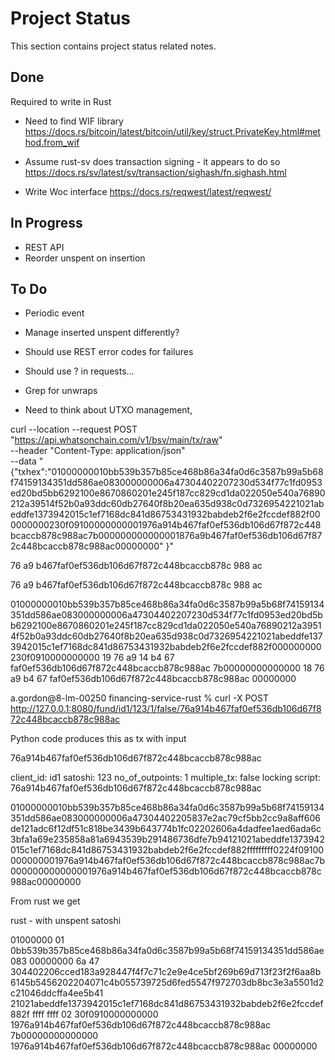 
# Project Status
This section contains project status related notes.



## Done
Required to write in Rust
* Need to find WIF library
https://docs.rs/bitcoin/latest/bitcoin/util/key/struct.PrivateKey.html#method.from_wif

* Assume rust-sv does transaction signing - it appears to do so
https://docs.rs/sv/latest/sv/transaction/sighash/fn.sighash.html

* Write Woc interface
https://docs.rs/reqwest/latest/reqwest/


## In Progress
* REST API
* Reorder unspent on insertion

## To Do
* Periodic event
* Manage inserted unspent differently?

* Should use REST error codes for failures
* Should use ? in requests...
* Grep for unwraps

* Need to think about UTXO management,



curl --location --request POST "https://api.whatsonchain.com/v1/bsv/main/tx/raw" \
  --header "Content-Type: application/json" \
  --data "{\"txhex\":\"01000000010bb539b357b85ce468b86a34fa0d6c3587b99a5b68f74159134351dd586ae083000000006a47304402207230d534f77c1fd0953ed20bd5bb6292100e8670860201e245f187cc829cd1da022050e540a76890212a39514f52b0a93ddc60db27640f8b20ea635d938c0d7326954221021abeddfe1373942015c1ef7168dc841d86753431932babdeb2f6e2fccdef882f000000000230f09100000000001976a914b467faf0ef536db106d67f872c448bcaccb878c988ac7b000000000000001876a9b467faf0ef536db106d67f872c448bcaccb878c988ac00000000\" }"

76 a9 b467faf0ef536db106d67f872c448bcaccb878c 988 ac

76 a9 b467faf0ef536db106d67f872c448bcaccb878c 988 ac



01000000010bb539b357b85ce468b86a34fa0d6c3587b99a5b68f74159134351dd586ae083000000006a47304402207230d534f77c1fd0953ed20bd5bb6292100e8670860201e245f187cc829cd1da022050e540a76890212a39514f52b0a93ddc60db27640f8b20ea635d938c0d7326954221021abeddfe1373942015c1ef7168dc841d86753431932babdeb2f6e2fccdef882f000000000230f0910000000000
19 76 a9 14 b4 67 faf0ef536db106d67f872c448bcaccb878c988ac 7b00000000000000
18 76 a9    b4 67 faf0ef536db106d67f872c448bcaccb878c988ac 00000000

a.gordon@8-lm-00250 financing-service-rust % curl -X POST http://127.0.0.1:8080/fund/id1/123/1/false/76a914b467faf0ef536db106d67f872c448bcaccb878c988ac


Python code produces this as tx with input

76a914b467faf0ef536db106d67f872c448bcaccb878c988ac

client_id: id1
satoshi: 123
no_of_outpoints: 1
multiple_tx: false
locking script: 76a914b467faf0ef536db106d67f872c448bcaccb878c988ac

01000000010bb539b357b85ce468b86a34fa0d6c3587b99a5b68f74159134351dd586ae083000000006a47304402205837e2ac79cf5bb2cc9a8aff606de121adc6f12df51c818be3439b643774b1fc02202606a4dadfee1aed6ada6c3bfa1a69e235858a81a6943539b291486736dfe7b94121021abeddfe1373942015c1ef7168dc841d86753431932babdeb2f6e2fccdef882fffffffff0224f09100000000001976a914b467faf0ef536db106d67f872c448bcaccb878c988ac7b000000000000001976a914b467faf0ef536db106d67f872c448bcaccb878c988ac00000000


From rust we get

rust - with unspent satoshi

01000000
01
0bb539b357b85ce468b86a34fa0d6c3587b99a5b68f74159134351dd586ae083
00000000
6a
47
304402206cced183a928447f4f7c71c2e9e4ce5bf269b69d713f23f2f6aa8b6145b5456202204071c4b055739725d6fed5547f972703db8bc3e3a5501d2c21046ddcffa4ee5b41
21021abeddfe1373942015c1ef7168dc841d86753431932babdeb2f6e2fccdef882f
ffff ffff
02
30f0910000000000
1976a914b467faf0ef536db106d67f872c448bcaccb878c988ac
7b00000000000000
1976a914b467faf0ef536db106d67f872c448bcaccb878c988ac
00000000